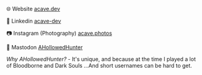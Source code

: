 🌐 Website [acave.dev](https://acave.dev)

💼 Linkedin [acave-dev](https://www.linkedin.com/in/acave-dev/)

📷 Instagram (Photography) [acave.photos](https://www.instagram.com/acave.photos/)

🐘 Mastodon [AHollowedHunter](https://techhub.social/@AHollowedHunter)


*Why AHollowedHunter?* - It's unique, and because at the time I played a lot of Bloodborne and Dark Souls ...And short usernames can be hard to get.
